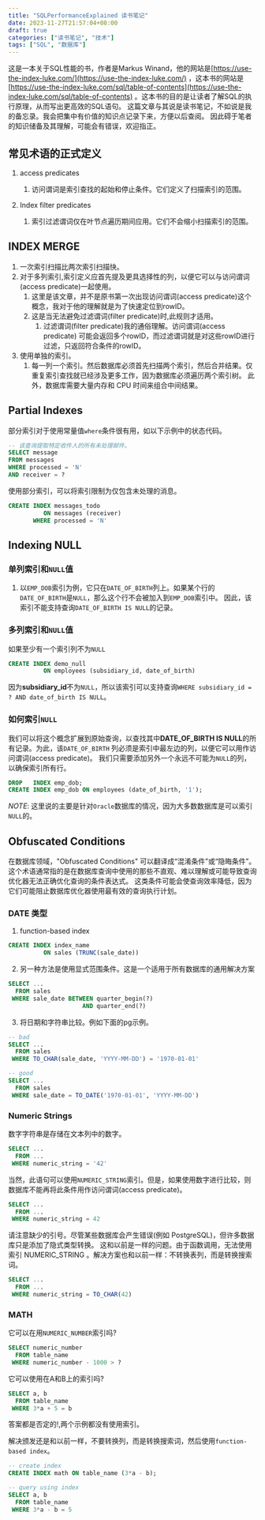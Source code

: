 ```yaml
---
title: "SQLPerformanceExplained 读书笔记"
date: 2023-11-27T21:57:04+08:00
draft: true
categories: ["读书笔记", "技术"]
tags: ["SQL", "数据库"]
---
```


这是一本关于SQL性能的书，作者是Markus Winand，他的网站是[https://use-the-index-luke.com/](https://use-the-index-luke.com/)
，这本书的网站是[https://use-the-index-luke.com/sql/table-of-contents](https://use-the-index-luke.com/sql/table-of-contents)
。这本书的目的是让读者了解SQL的执行原理，从而写出更高效的SQL语句。
这篇文章与其说是读书笔记，不如说是我的备忘录。我会把集中有价值的知识点记录下来，方便以后查阅。
因此碍于笔者的知识储备及其理解，可能会有错误，欢迎指正。

## 常见术语的正式定义

1. access predicates
    1. 访问谓词是索引查找的起始和停止条件。它们定义了扫描索引的范围。

2. Index filter predicates
    1. 索引过滤谓词仅在叶节点遍历期间应用。它们不会缩小扫描索引的范围。

## INDEX MERGE

1. 一次索引扫描比两次索引扫描快。
2. 对于多列索引,索引定义应首先提及更具选择性的列，以便它可以与访问谓词(access predicate)一起使用。
    1. 这里是该文章，并不是原书第一次出现访问谓词(access predicate)这个概念，我对于他的理解就是为了快速定位到rowID。
    2. 这是当无法避免过滤谓词(filter predicate)时,此规则才适用。
        1. 过滤谓词(filter predicate)我的通俗理解。访问谓词(access predicate)
           可能会返回多个rowID，而过滤谓词就是对这些rowID进行过滤，只返回符合条件的rowID。
3. 使用单独的索引。
    1. 每一列一个索引。然后数据库必须首先扫描两个索引，然后合并结果。仅重复索引查找就已经涉及更多工作，因为数据库必须遍历两个索引树。
       此外，数据库需要大量内存和 CPU 时间来组合中间结果。

## Partial Indexes

部分索引对于使用常量值`where`条件很有用，如以下示例中的状态代码。

```SQL
-- 该查询提取特定收件人的所有未处理邮件。
SELECT message
FROM messages
WHERE processed = 'N'
AND receiver = ?
```

使用部分索引，可以将索引限制为仅包含未处理的消息。

```SQL
CREATE INDEX messages_todo
          ON messages (receiver)
       WHERE processed = 'N'
```

## Indexing NULL

### 单列索引和`NULL`值

1. 以`EMP_DOB`索引为例，它只在`DATE_OF_BIRTH`列上。如果某个行的`DATE_OF_BIRTH`是`NULL`，那么这个行不会被加入到`EMP_DOB`索引中。
   因此，该索引不能支持查询`DATE_OF_BIRTH IS NULL`的记录。

### 多列索引和`NULL`值

如果至少有一个索引列不为`NULL`

```SQL
CREATE INDEX demo_null
          ON employees (subsidiary_id, date_of_birth)
```

因为**subsidiary_id**不为`NULL`，所以该索引可以支持查询`WHERE subsidiary_id = ? AND date_of_birth IS NULL`。

### 如何索引`NULL`

我们可以将这个概念扩展到原始查询，以查找其中**DATE_OF_BIRTH IS NULL**的所有记录。为此，该`DATE_OF_BIRTH`
列必须是索引中最左边的列，以便它可以用作访问谓词(access predicate)。
我们只需要添加另外一个永远不可能为`NULL`的列，以确保索引所有行。

```SQL
DROP   INDEX emp_dob;
CREATE INDEX emp_dob ON employees (date_of_birth, '1');
```

*NOTE*: 这里说的主要是针对`Oracle`数据库的情况，因为大多数数据库是可以索引`NULL`的。

## Obfuscated Conditions

在数据库领域，"Obfuscated Conditions" 可以翻译成“混淆条件”或“隐晦条件”。这个术语通常指的是在数据库查询中使用的那些不直观、难以理解或可能导致查询优化器无法正确优化查询的条件表达式。
这类条件可能会使查询效率降低，因为它们可能阻止数据库优化器使用最有效的查询执行计划。

### DATE 类型

1. function-based index

```SQL
CREATE INDEX index_name
          ON sales (TRUNC(sale_date))
```

2. 另一种方法是使用显式范围条件。这是一个适用于所有数据库的通用解决方案

```SQL
SELECT ...
  FROM sales
 WHERE sale_date BETWEEN quarter_begin(?) 
                     AND quarter_end(?)
```

3. 将日期和字符串比较。例如下面的pg示例。

```SQL
-- bad
SELECT ...
  FROM sales
 WHERE TO_CHAR(sale_date, 'YYYY-MM-DD') = '1970-01-01'

-- good
SELECT ...
  FROM sales
 WHERE sale_date = TO_DATE('1970-01-01', 'YYYY-MM-DD')

```

### Numeric Strings

数字字符串是存储在文本列中的数字。

```SQL
SELECT ...
  FROM ...
 WHERE numeric_string = '42'
```

当然，此语句可以使用`NUMERIC_STRING`索引。但是，如果使用数字进行比较，则数据库不能再将此条件用作访问谓词(access predicate)。

```SQL
SELECT ...
  FROM ...
 WHERE numeric_string = 42
```

请注意缺少的引号。尽管某些数据库会产生错误(例如 PostgreSQL)，但许多数据库只是添加了隐式类型转换。
这和以前是一样的问题。由于函数调用，无法使用索引 NUMERIC_STRING 。解决方案也和以前一样：不转换表列，而是转换搜索词。

```SQL
SELECT ...
  FROM ...
 WHERE numeric_string = TO_CHAR(42)
```

### MATH

它可以在用`NUMERIC_NUMBER`索引吗?

```SQL
SELECT numeric_number
  FROM table_name
 WHERE numeric_number - 1000 > ?
```

它可以使用在A和B上的索引吗?

```SQL
SELECT a, b
  FROM table_name
 WHERE 3*a + 5 = b
```

答案都是否定的!,两个示例都没有使用索引。

解决颁发还是和以前一样，不要转换列，而是转换搜索词，然后使用`function-based index`。

```SQL
-- create index
CREATE INDEX math ON table_name (3*a - b);

-- query using index
SELECT a, b
  FROM table_name
 WHERE 3*a - b = 5
```